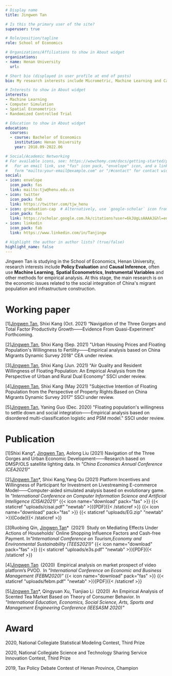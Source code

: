 ```yaml
---
# Display name
title: Jingwen Tan

# Is this the primary user of the site?
superuser: true

# Role/position/tagline
role: School of Economics

# Organizations/Affiliations to show in About widget
organizations:
- name: Henan University
  url: 

# Short bio (displayed in user profile at end of posts)
bio: My research interests include Micrometric, Machine Learning and Causal Inference

# Interests to show in About widget
interests:
- Machine Learning
- Computer Simulation
- Spatial Econometrics
- Randomized Controlled Trial

# Education to show in About widget
education:
  courses:
  - course: Bachelor of Economics
    institution: Henan University
    year: 2018.09-2022.06

# Social/Academic Networking
# For available icons, see: https://wowchemy.com/docs/getting-started/page-builder/#icons
#   For an email link, use "fas" icon pack, "envelope" icon, and a link in the
#   form "mailto:your-email@example.com" or "/#contact" for contact widget.
social:
- icon: envelope
  icon_pack: fas
  link: mailto:tjw@henu.edu.cn
- icon: twitter
  icon_pack: fab
  link: https://twitter.com/tjw_henu
- icon: graduation-cap  # Alternatively, use `google-scholar` icon from `ai` icon pack
  icon_pack: fas
  link: https://scholar.google.com.hk/citations?user=6kJUgLsAAAAJ&hl=en
- icon: linkedin
  icon_pack: fab
  link: https://www.linkedin.com/in/Tanjingw

# Highlight the author in author lists? (true/false)
highlight_name: false
---
```


Jingwen Tan is studying in the School of Economics, Henan University, research interests include <b>Policy Evaluation</b> and <b>Causal Inference</b>, often use <b>Machine Learning</b>, <b>Spatial Econometrics</b>, <b>Instrumental Variables</b> and other methods for empirical analysis. At this stage, the main research is on the economic issues related to the social integration of China's migrant population and infrastructure construction.



<h1>Working paper</h1>

[1]<u>Jingwen Tan</u>, Shixi Kang (Oct. 2021) “Navigation of the Three Gorges and Total Factor Productivity Growth——Evidence From Quasi-Experiment” Forthcoming.

[2]<u>Jingwen Tan</u>, Shixi Kang (Sep. 2021) "Urban Housing Prices and Floating Population's Willingness to Fertility——Empirical analysis based on China Migrants Dynamic Survey 2018" CEA under review.

[3]<u>Jingwen Tan</u>, Shixi Kang (Jun. 2021) “Air Quality and Resident Willingness of Floating Population: An Empirical Analysis from the Perspective of Urban and Rural Dual Economy” SSCI under review.

[4]<u>Jingwen Tan</u>, Shixi Kang (May 2021) "Subjective Intention of Floating Population from the Perspective of Property Rights:Based on China Migrants Dynamic Survey 2017" SSCI under review.

[5]<u>Jingwen Tan</u>, Yaning Guo (Dec. 2020) "Floating population's willingness to settle down and social integration——Empirical analysis based on disordered multi-classification logistic and PSM model." SSCI under review.


<h1>Publication</h1>

[1]Shixi Kang*, <u>Jingwen Tan</u>, Aolong Liu (2021) Navigation of the Three Gorges and Urban Economic Development——Research based on DMSP/OLS satellite lighting data. In <i>"China Economics Annual Conference (CEA2021)"</i>

[2]<u>Jingwen Tan</u>*, Shixi Kang,Yang Qu (2021) Platform Incentives and Willingness of Participant for Investment on Livestreaming E-commerce Model——Computer-aided simulated analysis based on evolutionary game. In <i>"International Conference on Computer Information Science and Artificial Intelligence (CISAI2021)"</i>
{{< icon name="download" pack="fas" >}} {{< staticref "uploads/cisai.pdf" "newtab" >}}[PDF]{{< /staticref >}}
{{< icon name="download" pack="fas" >}} {{< staticref "uploads/EG.zip" "newtab" >}}[Code]{{< /staticref >}}

[3]Ruobing Qin, <u>Jingwen Tan</u>* (2021) Study on Mediating Effects Under Actions of Households' Online Shopping Influence Factors and Cash-free Payment. In<i>"International Comference on Tourism,Economy and Environmental Sustainability (TEES2021)"</i>
{{< icon name="download" pack="fas" >}} {{< staticref "uploads/e3s.pdf" "newtab" >}}[PDF]{{< /staticref >}}

[4]<u>Jingwen Tan</u> (2020) Empirical analysis on market prospect of video platform’s PVOD. In <i>"International Conference on Economic and Business Management (FEBM2020)"</i>
{{< icon name="download" pack="fas" >}} {{< staticref "uploads/febm.pdf" "newtab" >}}[PDF]{{< /staticref >}}

[5]<u>Jingwen Tan</u>*, Qingyuan Xu, Tianjiao Li (2020) An Empirical Analysis of Scented Tea Market Based on Theory of Consumer Behavior. In <i>"International Education, Economics, Social Science, Arts, Sports and Management Engineering Conference (IEESASM 2020)"</i>



<h1>Award</h1>

2020, National Collegiate Statistical Modeling Contest, Third Prize

2020, National Collegiate Science and Technology Sharing Service Innovation Contest, Third Prize

2019, Tax Policy Debate Contest of Henan Province, Champion

